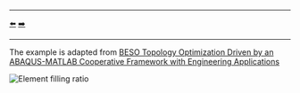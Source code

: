 ***
[⬅️](../032/README.md "Previous example")
[➡️](../034/README.md "Next example")
***

The example is adapted from [BESO Topology Optimization Driven by an ABAQUS-MATLAB Cooperative Framework with Engineering Applications](https://doi.org/10.3390/app15094924)

![Element filling ratio](efratio_01.gif)

